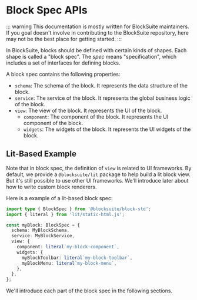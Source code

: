# Block Spec APIs

::: warning
This documentation is mostly written for BlockSuite maintainers. If you goal doesn't involve in contributing to the BlockSuite repository, here may not be the best place for getting started.
:::

In BlockSuite, blocks should be defined with certain kinds of shapes. Each shape is called a "block spec".
The _spec_ means "specification", which includes a set of interfaces for defining blocks.

A block spec contains the following properties:

- `schema`: The schema of the block. It represents the data structure of the block.
- `service`: The service of the block. It represents the global business logic of the block.
- `view`: The view of the block. It represents the UI of the block.
  - `component`: The component of the block. It represents the UI component of the block.
  - `widgets`: The widgets of the block. It represents the UI widgets of the block.

## Lit-Based Example

Note that in block spec, the definition of `view` is related to UI frameworks. By default, we provide a `@blocksuite/lit` package to help build a lit block view. But it's still possible to use other UI frameworks. We'll introduce later about how to write custom block renderers.

Here is a example of a lit-based block spec:

```ts
import type { BlockSpec } from '@blocksuite/block-std';
import { literal } from 'lit/static-html.js';

const myBlock: BlockSpec = {
  schema: MyBlockSchema,
  service: MyBlockService,
  view: {
    component: literal`my-block-component`,
    widgets: {
      myBlockToolbar: literal`my-block-toolbar`,
      myBlockMenu: literal`my-block-menu`,
    },
  },
};
```

We'll introduce each part of the block spec in the following sections.
